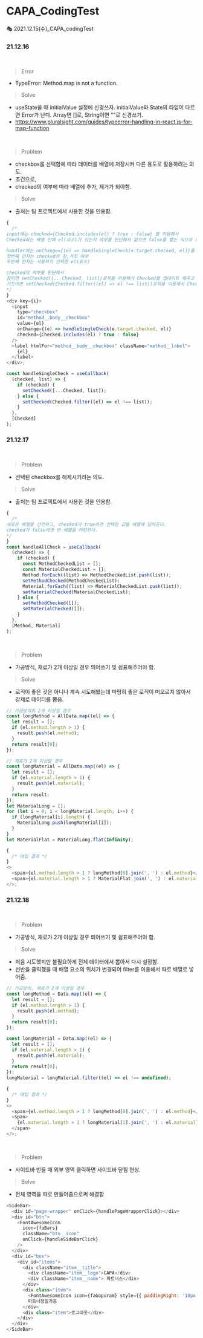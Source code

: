 # CAPA_CodingTest

🎭 2021.12.15(수)\_CAPA_codingTest

### 21.12.16

<br/>

> Error

- TypeError: Method.map is not a function.

> Solve

- useState쓸 때 initialValue 설정에 신경쓰자. initialValue와 State의 타입이 다르면 Error가 난다. Array면 []로, String이면 ""로 신경쓰기.
- https://www.pluralsight.com/guides/typeerror-handling-in-react.js-for-map-function

<br/>

> Problem

- checkbox를 선택함에 따라 데이터를 배열에 저장시켜 다른 용도로 활용하려는 의도.
- 조건으로,
- checked의 여부에 따라 배열에 추가, 제거가 되야함.

> Solve

- 출처는 팀 프로젝트에서 사용한 것을 인용함.

```js
{
  /*
input에는 checked={Checked.includes(el) ? true : false} 를 이용해서
Checked라는 배열 안에 el(요소)가 있는지 여부를 판단해서 없으면 false를 뱉는 식으로 로직을 구현한다.

handler에는 onChange={(e) => handleSingleCheck(e.target.checked, el)}를 이용해서 
첫번째 인자는 checked의 참,거짓 여부
두번째 인자는 사용자가 선택한 el(요소)

checked의 여부를 판단해서 
참이면 setChecked([...Checked, list])로직을 이용해서 Checked를 업데이트 해주고 
거짓이면 setChecked(Checked.filter((el) => el !== list))로직을 이용해서 Checked에서 제거한다.
*/
}
<div key={i}>
  <input
    type="checkbox"
    id="method__body__checkbox"
    value={el}
    onChange={(e) => handleSingleCheck(e.target.checked, el)}
    checked={Checked.includes(el) ? true : false}
  />
  <label htmlFor="method__body__checkbox" className="method__label">
    {el}
  </label>
</div>;

const handleSingleCheck = useCallback(
  (checked, list) => {
    if (checked) {
      setChecked([...Checked, list]);
    } else {
      setChecked(Checked.filter((el) => el !== list));
    }
  },
  [Checked]
);
```

### 21.12.17

<br/>

> Problem

- 선택된 checkbox를 해제시키려는 의도.

> Solve

- 출처는 팀 프로젝트에서 사용한 것을 인용함.

```js
{
  /*
새로운 배열을 선언하고, checked가 true라면 선택된 값을 배열에 담아준다.
checked가 false라면 빈 배열을 리턴한다.
*/
}
const handleAllCheck = useCallback(
  (checked) => {
    if (checked) {
      const MethodCheckedList = [];
      const MaterialCheckedList = [];
      Method.forEach((list) => MethodCheckedList.push(list));
      setMethodChecked(MethodCheckedList);
      Material.forEach((list) => MaterialCheckedList.push(list));
      setMaterialChecked(MaterialCheckedList);
    } else {
      setMethodChecked([]);
      setMaterialChecked([]);
    }
  },
  [Method, Material]
);
```

<br/>

> Problem

- 가공방식, 재료가 2개 이상일 경우 띄어쓰기 및 쉼표해주어야 함.

> Solve

- 로직이 좋은 것은 아니나 계속 시도해봤는데 마땅히 좋은 로직이 떠오르지 않아서 강제로 데이터를 뽑음.

```js
// 가공방식이 2개 이상일 경우
const longMethod = AllData.map((el) => {
  let result = [];
  if (el.method.length > 1) {
    result.push(el.method);
  }
  return result[0];
});

// 재료가 2개 이상일 경우
const longMaterial = AllData.map((el) => {
  let result = [];
  if (el.material.length > 1) {
    result.push(el.material);
  }
  return result;
});
let MaterialLong = [];
for (let i = 0; i < longMaterial.length; i++) {
  if (longMaterial[i].length) {
    MaterialLong.push(longMaterial[i]);
  }
}
let MaterialFlat = MaterialLong.flat(Infinity);

{
  /* 대입 결과 */
}
<>
  <span>{el.method.length > 1 ? longMethod[0].join(', ') : el.method}</span>
  <span>{el.material.length > 1 ? MaterialFlat.join(', ') : el.material}</span>
</>;
```

### 21.12.18

<br/>

> Problem

- 가공방식, 재료가 2개 이상일 경우 띄어쓰기 및 쉼표해주어야 함.

> Solve

- 처음 시도했지만 불필요하게 전체 데이터에서 뽑아서 다시 설정함.
- 선반을 클릭했을 때 배열 요소의 위치가 변경되어 filter를 이용해서 따로 배열로 넣어줌.

```js
// 가공방식, 재료가 2개 이상일 경우
const longMethod = Data.map((el) => {
  let result = [];
  if (el.method.length > 1) {
    result.push(el.method);
  }
  return result[0];
});

const longMaterial = Data.map((el) => {
  let result = [];
  if (el.material.length > 1) {
    result.push(el.material);
  }
  return result[0];
});
longMaterial = longMaterial.filter((el) => el !== undefined);

{
  /* 대입 결과 */
}
<>
  <span>{el.method.length > 1 ? longMethod[0].join(', ') : el.method}</span>
  <span>
    {el.material.length > 1 ? longMaterial[1].join(', ') : el.material}
  </span>
</>;
```

<br/>

> Problem

- 사이드바 만들 때 외부 영역 클릭하면 사이드바 닫힘 현상.

> Solve

- 전체 영역을 따로 만들어줌으로써 해결함

```js
<SideBar>
  <div id="page-wrapper" onClick={handlePageWrapperClick}></div>
  <div id="btn">
    <FontAwesomeIcon
      icon={faBars}
      className="btn__icon"
      onClick={handleSideBarClick}
    />
  </div>
  <div id="box">
    <div id="items">
      <div className="item__title">
        <div className="item__logo">CAPA</div>
        <div className="item__name"> 파트너스</div>
      </div>
      <div class="item">
        <FontAwesomeIcon icon={faGopuram} style={{ paddingRight: '10px' }} />
        파트너정밀가공
      </div>
      <div class="item">로그아웃</div>
    </div>
  </div>
</SideBar>
```
